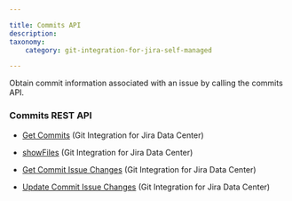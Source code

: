 ```yaml
---

title: Commits API
description:
taxonomy:
    category: git-integration-for-jira-self-managed

---
```

Obtain commit information associated with an issue by calling the commits API.

### Commits REST API

*   [Get Commits](/git-integration-for-jira-self-managed/Get-Commits) (Git Integration for Jira Data Center)

*   [showFiles](/git-integration-for-jira-self-managed/showFiles) (Git Integration for Jira Data Center)

*   [Get Commit Issue Changes](/wiki/spaces/GIJDC/pages/380797314/Get+Commit+Issue+Changes) (Git Integration for Jira Data Center)

*   [Update Commit Issue Changes](/wiki/spaces/GIJDC/pages/380699298/Update+Commit+Issue+Changes) (Git Integration for Jira Data Center)